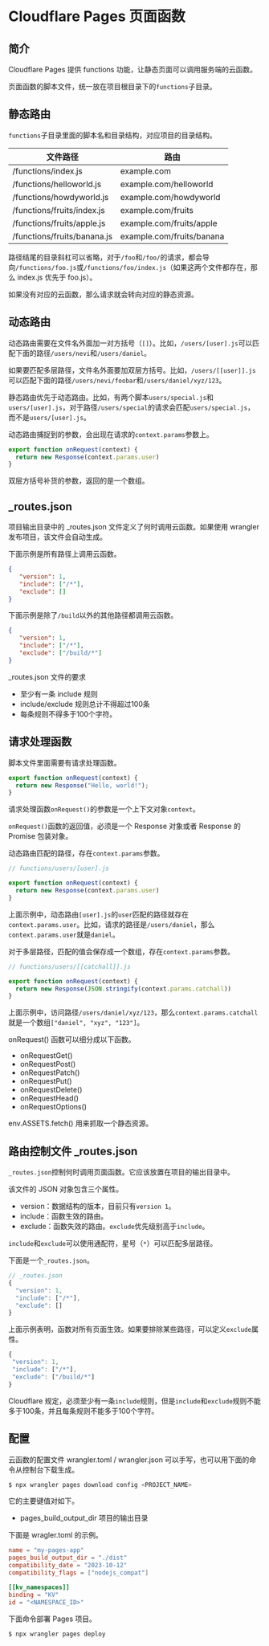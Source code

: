 # Cloudflare Pages 页面函数

## 简介

Cloudflare Pages 提供 functions 功能，让静态页面可以调用服务端的云函数。

页面函数的脚本文件，统一放在项目根目录下的`functions`子目录。

## 静态路由

`functions`子目录里面的脚本名和目录结构，对应项目的目录结构。

|文件路径|路由|
|-------|---|
|/functions/index.js | example.com |
| /functions/helloworld.js | example.com/helloworld |
| /functions/howdyworld.js | example.com/howdyworld |
| /functions/fruits/index.js | example.com/fruits |
| /functions/fruits/apple.js | example.com/fruits/apple |
| /functions/fruits/banana.js | example.com/fruits/banana |

路径结尾的目录斜杠可以省略，对于`/foo`和`/foo/`的请求，都会导向`/functions/foo.js`或`/functions/foo/index.js`（如果这两个文件都存在，那么 index.js 优先于 foo.js）。

如果没有对应的云函数，那么请求就会转向对应的静态资源。

## 动态路由

动态路由需要在文件名外面加一对方括号（`[]`）。比如，`/users/[user].js`可以匹配下面的路径`/users/nevi`和`/users/daniel`。

如果要匹配多层路径，文件名外面要加双层方括号。比如，`/users/[[user]].js`可以匹配下面的路径`/users/nevi/foobar`和`/users/daniel/xyz/123`。

静态路由优先于动态路由。比如，有两个脚本`users/special.js`和`users/[user].js`，对于路径`/users/special`的请求会匹配`users/special.js`，而不是`users/[user].js`。

动态路由捕捉到的参数，会出现在请求的`context.params`参数上。

```javascript
export function onRequest(context) {
  return new Response(context.params.user)
}
```

双层方括号补货的参数，返回的是一个数组。

## _routes.json

项目输出目录中的 _routes.json 文件定义了何时调用云函数。如果使用 wrangler 发布项目，该文件会自动生成。

下面示例是所有路径上调用云函数。

```json
{
   "version": 1,
   "include": ["/*"],
   "exclude": []
}
```

下面示例是除了`/build`以外的其他路径都调用云函数。

```json
{
   "version": 1,
   "include": ["/*"],
   "exclude": ["/build/*"]
}
```

_routes.json 文件的要求

- 至少有一条 include 规则
- include/exclude 规则总计不得超过100条
- 每条规则不得多于100个字符。

## 请求处理函数

脚本文件里面需要有请求处理函数。

```javascript
export function onRequest(context) {
  return new Response("Hello, world!");
}
```

请求处理函数`onRequest()`的参数是一个上下文对象`context`。

`onRequest()`函数的返回值，必须是一个 Response 对象或者 Response 的 Promise 包装对象。

动态路由匹配的路径，存在`context.params`参数。

```javascript
// functions/users/[user].js

export function onRequest(context) {
  return new Response(context.params.user)
}
```

上面示例中，动态路由`[user].js`的`user`匹配的路径就存在`context.params.user`。比如，请求的路径是`/users/daniel`，那么`context.params.user`就是`daniel`。

对于多层路径，匹配的值会保存成一个数组，存在`context.params`参数。

```javascript
// functions/users/[[catchall]].js

export function onRequest(context) {
  return new Response(JSON.stringify(context.params.catchall))
}
```

上面示例中，访问路径`/users/daniel/xyz/123`，那么`context.params.catchall`就是一个数组`["daniel", "xyz", "123"]`。

onRequest() 函数可以细分成以下函数。

- onRequestGet()
- onRequestPost()
- onRequestPatch()
- onRequestPut()
- onRequestDelete()
- onRequestHead()
- onRequestOptions()

env.ASSETS.fetch() 用来抓取一个静态资源。

## 路由控制文件 _routes.json

`_routes.json`控制何时调用页面函数。它应该放置在项目的输出目录中。

该文件的 JSON 对象包含三个属性。

- version：数据结构的版本，目前只有`version 1`。
- include：函数生效的路由。
- exclude：函数失效的路由。`exclude`优先级别高于`include`。

`include`和`exclude`可以使用通配符，星号（`*`）可以匹配多层路径。

下面是一个`_routes.json`。

```javascript
// _routes.json
{ 
  "version": 1,
  "include": ["/*"],
  "exclude": []
}
```

上面示例表明，函数对所有页面生效。如果要排除某些路径，可以定义`exclude`属性。

```javascript
{
 "version": 1,
 "include": ["/*"],
 "exclude": ["/build/*"]
}
```

Cloudflare 规定，必须至少有一条`include`规则，但是`include`和`exclude`规则不能多于100条，并且每条规则不能多于100个字符。

## 配置

云函数的配置文件 wrangler.toml / wrangler.json 可以手写，也可以用下面的命令从控制台下载生成。

```bash
$ npx wrangler pages download config <PROJECT_NAME>
```

它的主要键值对如下。

- pages_build_output_dir 项目的输出目录

下面是 wragler.toml 的示例。

```toml
name = "my-pages-app"
pages_build_output_dir = "./dist"
compatibility_date = "2023-10-12"
compatibility_flags = ["nodejs_compat"]

[[kv_namespaces]]
binding = "KV"
id = "<NAMESPACE_ID>"
```

下面命令部署 Pages 项目。

```bash
$ npx wrangler pages deploy
```

